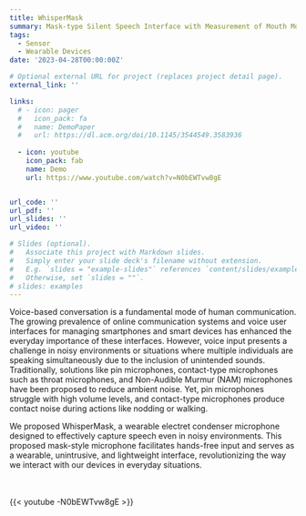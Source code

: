 ```yaml
---
title: WhisperMask
summary: Mask-type Silent Speech Interface with Measurement of Mouth Movement
tags:
  - Sensor
  - Wearable Devices
date: '2023-04-28T00:00:00Z'

# Optional external URL for project (replaces project detail page).
external_link: ''

links:
  # - icon: pager
  #   icon_pack: fa
  #   name: DemoPaper
  #   url: https://dl.acm.org/doi/10.1145/3544549.3583936
  
  - icon: youtube
    icon_pack: fab
    name: Demo
    url: https://www.youtube.com/watch?v=N0bEWTvw8gE


url_code: ''
url_pdf: ''
url_slides: ''
url_video: ''

# Slides (optional).
#   Associate this project with Markdown slides.
#   Simply enter your slide deck's filename without extension.
#   E.g. `slides = "example-slides"` references `content/slides/example-slides.md`.
#   Otherwise, set `slides = ""`.
# slides: examples
---
```


Voice-based conversation is a fundamental mode of human communication. The growing prevalence of online communication systems and voice user interfaces for managing smartphones and smart devices has enhanced the everyday importance of these interfaces. However, voice input presents a challenge in noisy environments or situations where multiple individuals are speaking simultaneously due to the inclusion of unintended sounds. Traditionally, solutions like pin microphones, contact-type microphones such as throat microphones, and Non-Audible Murmur (NAM) microphones have been proposed to reduce ambient noise. Yet, pin microphones struggle with high volume levels, and contact-type microphones produce contact noise during actions like nodding or walking.

We proposed WhisperMask, a wearable electret condenser microphone designed to effectively capture speech even in noisy environments. This proposed mask-style microphone facilitates hands-free input and serves as a wearable, unintrusive, and lightweight interface, revolutionizing the way we interact with our devices in everyday situations.

<br>
<br>
{{< youtube -N0bEWTvw8gE >}}